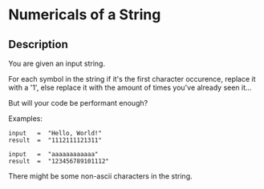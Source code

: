 # Numericals of a String

## Description 
    
You are given an input string.

For each symbol in the string if it's the first character occurence, replace it with a '1', else replace it with the amount of times you've already seen it...

But will your code be performant enough?

Examples:
    
    input   =  "Hello, World!"
    result  =  "1112111121311"
    
    input   =  "aaaaaaaaaaaa"
    result  =  "123456789101112"
 
There might be some non-ascii characters in the string.